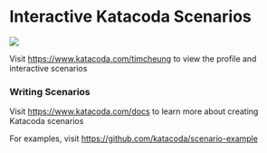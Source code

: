 # Interactive Katacoda Scenarios

[![](http://shields.katacoda.com/katacoda/timcheung/count.svg)](https://www.katacoda.com/timcheung "Get your profile on Katacoda.com")

Visit https://www.katacoda.com/timcheung to view the profile and interactive scenarios

### Writing Scenarios
Visit https://www.katacoda.com/docs to learn more about creating Katacoda scenarios

For examples, visit https://github.com/katacoda/scenario-example
